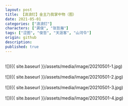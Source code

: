 ```yaml
---
layout: post
title: 【浪浪钉】金主乃我掌中物（图）
date: 2021-05-01
categories: ["浪浪钉"]
characters: ["龚俊", "张哲瀚"]
tags: ["涩图", "俊哲", "天涯客", "山河令"]
origin: github
description: 
published: true
---
```


<br>
![]({{ site.baseurl }}/assets/media/image/20210501-1.jpg)
<br><br>
![]({{ site.baseurl }}/assets/media/image/20210501-2.jpg)
<br><br>
![]({{ site.baseurl }}/assets/media/image/20210501-3.jpg)
<br><br>
![]({{ site.baseurl }}/assets/media/image/20210501-4.jpg)
